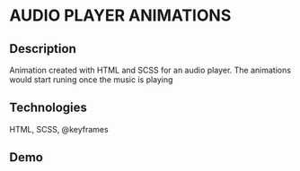 # AUDIO PLAYER ANIMATIONS

## Description
Animation created with HTML and SCSS for an audio player. The animations would start runing once the music is playing

## Technologies
HTML, SCSS, @keyframes

## Demo
